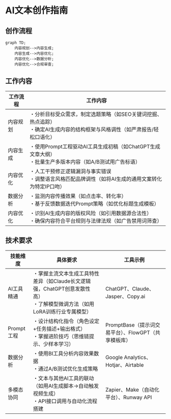 # AI文本创作指南
## 创作流程
```mermaid
graph TD;
    内容规划-->内容生成;
    内容生成-->内容优化;
    内容优化-->数据分析;
    内容优化-->合规审查;
```
## 工作内容
| 工作流程 | 工作内容 |
| --- | --- |
| 内容规划 | ・分析目标受众需求，制定选题策略（如SEO关键词挖掘、热点追踪）<br>・确定AI生成内容的结构框架与风格调性（如严肃报告/轻松口语化）|
| 内容生成 | ・使用Prompt工程驱动AI工具生成初稿（如ChatGPT生成文章大纲）<br>・批量生产多版本内容（如A/B测试用广告标语）|
| 内容优化 | ・人工干预修正逻辑漏洞与事实错误<br>・调整语言风格匹配品牌调性（如将AI生成的通用文案转化为特定IP口吻）|
| 数据分析 | ・监测内容传播效果（如点击率、转化率）<br>・基于反馈数据迭代Prompt策略（如优化标题生成模板）|
| 内容优化 | ・识别AI生成内容的版权风险（如引用数据源合法性）<br>・确保内容符合平台规则与法律法规（如广告禁用词筛查）|
## 技术要求
| 技能维度 |	具体要求	| 工具示例 |
| --- | --- | --- |
| AI工具精通	| ・掌握主流文本生成工具特性差异（如Claude长文逻辑强，ChatGPT创意发散性高）<br>・了解模型微调方法（如用LoRA训练行业专属模型） | ChatGPT、Claude、Jasper、Copy.ai |
| Prompt工程 | ・设计结构化指令（角色设定+任务描述+输出格式）<br>・掌握进阶技巧（思维链提示、少样本学习）	| PromptBase（提示词交易平台）、FlowGPT（共享模板库） |
| 数据分析	| ・使用BI工具分析内容效果数据<br>・通过A/B测试优化生成策略	| Google Analytics、Hotjar、Airtable |
| 多模态协同	| ・文本与其他AI工具的联动（如用AI生成脚本→自动触发视频生成）<br>・API接口调用与自动化流程搭建	| Zapier、Make（自动化平台）、Runway API |
